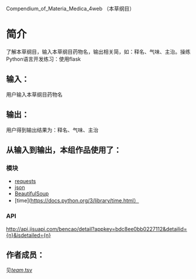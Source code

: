 ﻿Compendium_of_Materia_Medica_4web （本草纲目） 

# 简介 
了解本草纲目，输入本草纲目药物名，输出相关简，如：释名、气味、主治。操练Python语言开发练习：使用flask



## 输入：
用户输入本草纲目药物名
## 输出：
用户得到输出结果为：释名、气味、主治
## 从输入到输出，本组作品使用了：
### 模块
* [requests](http://docs.python-requests.org/zh_CN/latest/user/quickstart.html#id2)
* [json](http://www.runoob.com/python/python-json.html)
* [BeautifulSoup](https://www.crummy.com/software/BeautifulSoup/bs4/doc/index.zh.html)
* [time](https://docs.python.org/3/library/time.html）
### API
 http://api.jisuapi.com/bencao/detail?appkey=bdc8ee0bb0227112&detailid={n}&isdetailed={n}

## 作者成员：
见[_team_.tsv](_team_/_team_.tsv)
